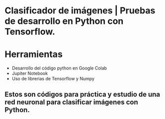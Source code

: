 # Clasificador de imágenes | Pruebas de desarrollo en Python con Tensorflow.


# Herramientas 
- Desarrollo del código python en Google Colab
- Jupiter Notebook 
- Uso de librerias de Tensorflow y Numpy

## Estos son códigos para práctica y estudio de una red neuronal para clasificar imágenes con Python.

